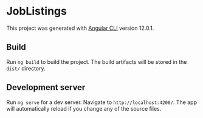 # JobListings

This project was generated with [Angular CLI](https://github.com/angular/angular-cli) version 12.0.1.


## Build

Run `ng build` to build the project. The build artifacts will be stored in the `dist/` directory.


## Development server

Run `ng serve` for a dev server. Navigate to `http://localhost:4200/`. The app will automatically reload if you change any of the source files.
